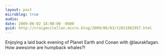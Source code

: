 ```yaml
---
layout: post
microblog: true
audio: 
date: 2009-06-02 18:00:00 -0600
guid: http://craigmcclellan.micro.blog/2009/06/03/t2011062957.html
---
```

Enjoying a laid back evening of Planet Earth and Conan with @laurakfagan. How awesome are humpback whales?!
